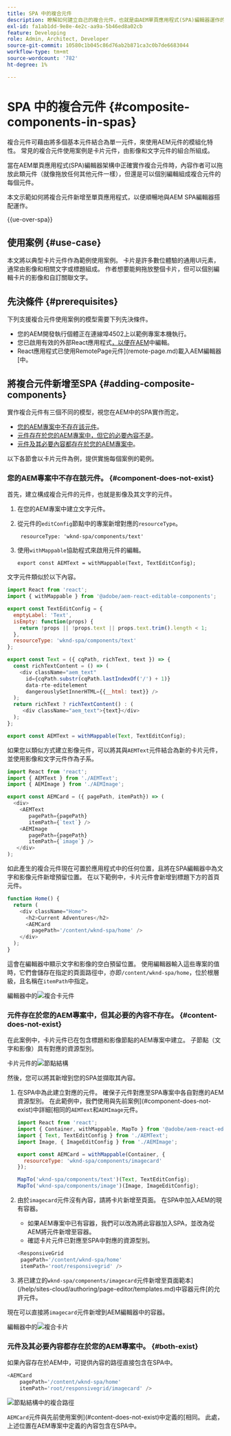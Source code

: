 ```yaml
---
title: SPA 中的複合元件
description: 瞭解如何建立自己的複合元件，也就是由AEM單頁應用程式(SPA)編輯器運作的其他元件所組成的元件。
exl-id: fa1ab1dd-9e8e-4e2c-aa9a-5b46ed8a02cb
feature: Developing
role: Admin, Architect, Developer
source-git-commit: 10580c1b045c86d76ab2b871ca3c0b7de6683044
workflow-type: tm+mt
source-wordcount: '782'
ht-degree: 1%

---
```


# SPA 中的複合元件 {#composite-components-in-spas}

複合元件可藉由將多個基本元件結合為單一元件，來使用AEM元件的模組化特性。 常見的複合元件使用案例是卡片元件，由影像和文字元件的組合所組成。

當在AEM單頁應用程式(SPA)編輯器架構中正確實作複合元件時，內容作者可以拖放此類元件（就像拖放任何其他元件一樣），但還是可以個別編輯組成複合元件的每個元件。

本文示範如何將複合元件新增至單頁應用程式，以便順暢地與AEM SPA編輯器搭配運作。

{{ue-over-spa}}

## 使用案例 {#use-case}

本文將以典型卡片元件作為範例使用案例。 卡片是許多數位體驗的通用UI元素，通常由影像和相關文字或標題組成。 作者想要能夠拖放整個卡片，但可以個別編輯卡片的影像和自訂關聯文字。

## 先決條件 {#prerequisites}

下列支援複合元件使用案例的模型需要下列先決條件。

* 您的AEM開發執行個體正在連線埠4502上以範例專案本機執行。
* 您已啟用有效的外部React應用程式[，以便在AEM](editing-external-spa.md)中編輯。
* React應用程式已使用RemotePage元件](remote-page.md)載入AEM編輯器[中。

## 將複合元件新增至SPA {#adding-composite-components}

實作複合元件有三個不同的模型，視您在AEM中的SPA實作而定。

* [您的AEM專案中不存在該元件](#component-does-not-exist)。
* [元件存在於您的AEM專案中，但它的必要內容不是](#content-does-not-exist)。
* [元件及其必要內容都存在於您的AEM專案中](#both-exist)。

以下各節會以卡片元件為例，提供實施每個案例的範例。

### 您的AEM專案中不存在該元件。 {#component-does-not-exist}

首先，建立構成複合元件的元件，也就是影像及其文字的元件。

1. 在您的AEM專案中建立文字元件。
1. 從元件的`editConfig`節點中的專案新增對應的`resourceType`。

   ```text
    resourceType: 'wknd-spa/components/text' 
   ```

1. 使用`withMappable`協助程式來啟用元件的編輯。

   ```text
   export const AEMText = withMappable(Text, TextEditConfig); 
   ```

文字元件類似於以下內容。

```javascript
import React from 'react';
import { withMappable } from '@adobe/aem-react-editable-components';

export const TextEditConfig = {
  emptyLabel: 'Text',
  isEmpty: function(props) {
    return !props || !props.text || props.text.trim().length < 1;
  },
  resourceType: 'wknd-spa/components/text'
};

export const Text = ({ cqPath, richText, text }) => {
  const richTextContent = () => (
    <div className="aem_text"
      id={cqPath.substr(cqPath.lastIndexOf('/') + 1)}
      data-rte-editelement
      dangerouslySetInnerHTML={{__html: text}} />
  );
  return richText ? richTextContent() : (
     <div className="aem_text">{text}</div>
  );
};

export const AEMText = withMappable(Text, TextEditConfig);
```

如果您以類似方式建立影像元件，可以將其與`AEMText`元件結合為新的卡片元件，並使用影像和文字元件作為子系。

```javascript
import React from 'react';
import { AEMText } from './AEMText';
import { AEMImage } from './AEMImage';

export const AEMCard = ({ pagePath, itemPath}) => (
  <div>
    <AEMText
       pagePath={pagePath}
       itemPath={`text`} />
    <AEMImage
       pagePath={pagePath}
       itemPath={`image`} />
   </div>
);
```

如此產生的複合元件現在可置於應用程式中的任何位置，且將在SPA編輯器中為文字和影像元件新增預留位置。 在以下範例中，卡片元件會新增到標題下方的首頁元件。

```javascript
function Home() {
  return (
    <div className="Home">
      <h2>Current Adventures</h2>
      <AEMCard
        pagePath='/content/wknd-spa/home' />
    </div>
  );
}
```

這會在編輯器中顯示文字和影像的空白預留位置。 使用編輯器輸入這些專案的值時，它們會儲存在指定的頁面路徑中，亦即`/content/wknd-spa/home`，位於根層級，且名稱在`itemPath`中指定。

編輯器中的![複合卡元件](assets/composite-card.png)

### 元件存在於您的AEM專案中，但其必要的內容不存在。 {#content-does-not-exist}

在此案例中，卡片元件已在包含標題和影像節點的AEM專案中建立。 子節點（文字和影像）具有對應的資源型別。

卡片元件的![節點結構](assets/composite-node-structure.png)

然後，您可以將其新增到您的SPA並擷取其內容。

1. 在SPA中為此建立對應的元件。 確保子元件對應至SPA專案中各自對應的AEM資源型別。 在此範例中，我們使用與先前案例](#component-does-not-exist)中詳細[相同的`AEMText`和`AEMImage`元件。

   ```javascript
   import React from 'react';
   import { Container, withMappable, MapTo } from '@adobe/aem-react-editable-components';
   import { Text, TextEditConfig } from './AEMText';
   import Image, { ImageEditConfig } from './AEMImage';
   
   export const AEMCard = withMappable(Container, {
     resourceType: 'wknd-spa/components/imagecard'
   });
   
   MapTo('wknd-spa/components/text')(Text, TextEditConfig);
   MapTo('wknd-spa/components/image')(Image, ImageEditConfig);
   ```

1. 由於`imagecard`元件沒有內容，請將卡片新增至頁面。 在SPA中加入AEM的現有容器。
   * 如果AEM專案中已有容器，我們可以改為將此容器加入SPA，並改為從AEM將元件新增至容器。
   * 確認卡片元件已對應至SPA中對應的資源型別。

   ```javascript
   <ResponsiveGrid
    pagePath='/content/wknd-spa/home'
    itemPath='root/responsivegrid' />
   ```

1. 將已建立的`wknd-spa/components/imagecard`元件新增至頁面範本](/help/sites-cloud/authoring/page-editor/templates.md)中容器元件[的允許元件。

現在可以直接將`imagecard`元件新增到AEM編輯器中的容器。

編輯器中的![複合卡片](assets/composite-card.gif)

### 元件及其必要內容都存在於您的AEM專案中。 {#both-exist}

如果內容存在於AEM中，可提供內容的路徑直接包含在SPA中。

```javascript
<AEMCard
    pagePath='/content/wknd-spa/home'
    itemPath='root/responsivegrid/imagecard' />
```

![節點結構中的複合路徑](assets/composite-path.png)

`AEMCard`元件與先前使用案例](#content-does-not-exist)中定義的[相同。 此處，上述位置在AEM專案中定義的內容包含在SPA中。
